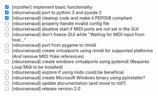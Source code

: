 - [x] [mzuther] implement basic functionality
- [x] [rdoursenaud] port to python 3 and pyside 2
- [x] [rdoursenaud] cleanup code and make it PEP008 compliant
- [ ] [rdoursenaud] properly handle invalid config file
- [ ] [rdoursenaud] disallow start if MIDI ports are not set in the GUI
- [ ] [rdoursenaud] don't freeze GUI while "Waiting for MIDI input from host..."
- [ ] [rdoursenaud] port from pygame to rtmidi
- [ ] [rdoursenaud] create virtualports using rtmidi for supported platforms (And remove MIDI Yoke references)
- [ ] [rdoursenaud] create windows virtualports using pytemidi (Requires Loop Midi to be installed)
- [ ] [rdoursenaud] explore if using mido could be beneficial
- [ ] [rdoursenaud] create Microsoft Windows binary using pyinstaller?
- [ ] [rdoursenaud] update documentation (and move to rtd?)
- [ ] [rdoursenaud] release version 2.0
